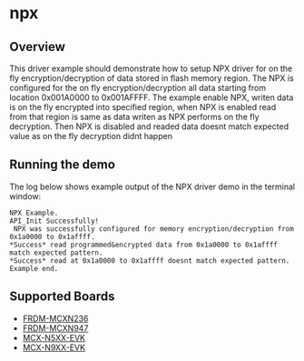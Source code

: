 # npx

## Overview
This driver example should demonstrate how to setup NPX driver for on the fly encryption/decryption of data stored in flash memory region.
The NPX is configured for the on fly encryption/decryption all data starting from location 0x001A0000 to 0x001AFFFF.
The example enable NPX, writen data is on the fly encrypted into specified region, when NPX is enabled read from that region is same as data writen as NPX performs on the fly decryption.
Then NPX is disabled and readed data doesnt match expected value as on the fly decryption didnt happen

## Running the demo
The log below shows example output of the NPX driver demo in the terminal window:
~~~~~~~~~~~~~~~~~~~~~~~~~~~~~~~~~~~
NPX Example.
API_Init Successfully!
 NPX was successfully configured for memory encryption/decryption from 0x1a0000 to 0x1affff.
*Success* read programmed&encrypted data from 0x1a0000 to 0x1affff match expected pattern.
*Success* read at 0x1a0000 to 0x1affff doesnt match expected pattern.
Example end.
~~~~~~~~~~~~~~~~~~~~~~~~~~~~~~~~~~~
## Supported Boards
- [FRDM-MCXN236](../../_boards/frdmmcxn236/driver_examples/npx/example_board_readme.md)
- [FRDM-MCXN947](../../_boards/frdmmcxn947/driver_examples/npx/example_board_readme.md)
- [MCX-N5XX-EVK](../../_boards/mcxn5xxevk/driver_examples/npx/example_board_readme.md)
- [MCX-N9XX-EVK](../../_boards/mcxn9xxevk/driver_examples/npx/example_board_readme.md)
